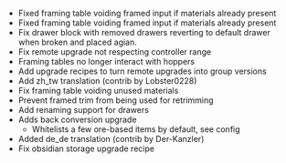 - Fixed framing table voiding framed input if materials already present
- Fixed framing table voiding framed input if materials already present
- Fix drawer block with removed drawers reverting to default drawer when broken and placed agian.
- Fix remote upgrade not respecting controller range
- Framing tables no longer interact with hoppers
- Add upgrade recipes to turn remote upgrades into group versions
- Add zh_tw translation (contrib by Lobster0228)
- Fix framing table voiding unused materials
- Prevent framed trim from being used for retrimming
- Add renaming support for drawers
- Adds back conversion upgrade
    - Whitelists a few ore-based items by default, see config
- Added de_de translation (contrib by Der-Kanzler)
- Fix obsidian storage upgrade recipe
